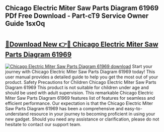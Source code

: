 ## Chicago Electric Miter Saw Parts Diagram 61969 PDf Free Download - Part-cT9 Service Owner Guide 1sxOq

# <h2><a href="http://dfuo1e.blite.top/?on=Chicago+Electric+Miter+Saw+Parts+Diagram+61969">🔗Download New 👉🔴 Chicago Electric Miter Saw Parts Diagram 61969</a></h2>

[![Chicago Electric Miter Saw Parts Diagram 61969 download](https://i.imgur.com/lujVjoI.png)](http://dfuo1e.blite.top/?on=Chicago+Electric+Miter+Saw+Parts+Diagram+61969)
Start your journey with Chicago Electric Miter Saw Parts Diagram 61969 today! This user manual provides a detailed guide to help you get the most out of your product. Safety Precautions for Children Chicago Electric Miter Saw Parts Diagram 61969 This product is not suitable for children under age and should be used with adult supervision. This remarkable Chicago Electric Miter Saw Parts Diagram 61969 features list of features for seamless and efficient performance. Our expectation is that the Chicago Electric Miter Saw Parts Diagram 61969 has been a comprehensive and easy-to-understand resource in your journey to becoming proficient in using your new gadget. Should you need any assistance or clarification, please do not hesitate to contact our support team.
